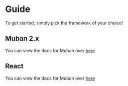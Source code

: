 
# Guide

To get started, simply pick the framework of your choice!

## Muban 2.x <Badge text="In progress" />
You can view the docs for Muban over [here](/guide/muban/)

## React <Badge text="todo" type="warning" />
You can view the docs for Muban over [here](/guide/muban/)


